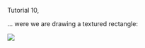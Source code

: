 Tutorial 10,

... were we are drawing a textured rectangle:

![](https://raw.github.com/madjestic/Haskell-OpenGL-Tutorial/master/tutorial10/opengl.png)